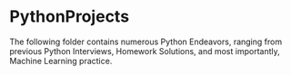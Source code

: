 # PythonProjects
The following folder contains numerous Python Endeavors, ranging from previous Python Interviews, Homework Solutions, and most importantly, Machine Learning practice. 
